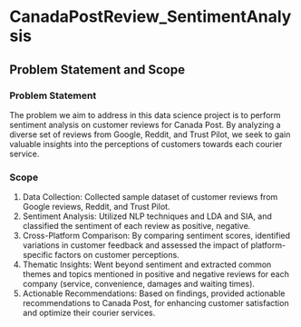 # CanadaPostReview_SentimentAnalysis
## Problem Statement and Scope
### Problem Statement 
The problem we aim to address in this data science project is to perform sentiment analysis on customer reviews for Canada Post. By analyzing a diverse set of reviews from Google, Reddit, and Trust Pilot, we seek to gain valuable insights into the perceptions of customers towards each courier service.
### Scope
1. Data Collection: Collected sample dataset of customer reviews from Google reviews, Reddit, and Trust Pilot.
2. Sentiment Analysis: Utilized NLP techniques and LDA and SIA, and classified the sentiment of each review as positive, negative.
3. Cross-Platform Comparison: By comparing sentiment scores, identified variations in customer feedback and assessed the impact of platform-specific factors on customer perceptions.
4. Thematic Insights: Went beyond sentiment and extracted common themes and topics mentioned in positive and negative reviews for each company (service, convenience, damages and waiting times). 
5. Actionable Recommendations: Based on findings, provided actionable recommendations to Canada Post, for enhancing customer satisfaction and optimize their courier services.
